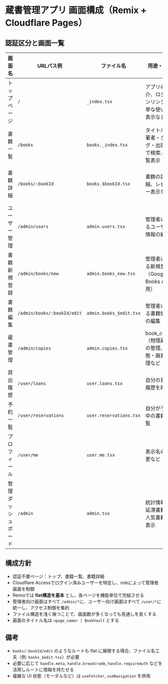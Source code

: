 # 蔵書管理アプリ 画面構成（Remix + Cloudflare Pages）

## 認証区分と画面一覧

| 画面名             | URLパス例                   | ファイル名              | 用途・概要                                         | 認証     | 進捗       |
| ------------------ | --------------------------- | ----------------------- | -------------------------------------------------- | -------- | ---------- |
| トップページ       | `/`                         | `_index.tsx`            | アプリの紹介、ログインリンク、簡単な使い方表示など | 不要     | ✅ 実装済み |
| 書籍一覧           | `/books`                    | `books._index.tsx`      | タイトル・著者・タグ・出版社で検索／一覧表示       | 不要     | ✅ 実装済み |
| 書籍詳細           | `/books/:bookId`            | `books.$bookId.tsx`     | 書籍の詳細、レビュー表示など                       | 不要     | ✅ 実装済み |
| ユーザー管理       | `/admin/users`              | `admin.users.tsx`       | 管理者によるユーザー情報の編集                     | 管理者   | ✅ 実装済み |
| 書籍新規登録       | `/admin/books/new`          | `admin.books_new.tsx`   | 管理者による新規登録（Google Books API使用）       | 管理者   | ⬜ 未着手   |
| 書籍編集           | `/admin/books/:bookId/edit` | `admin.books_$edit.tsx` | 管理者による書籍情報の編集                         | 管理者   | ⬜ 未着手   |
| 蔵書管理           | `/admin/copies`             | `admin.copies.tsx`      | book_copies（物理蔵書）の管理、状態・廃棄管理など  | 管理者   | ⬜ 未着手   |
| 貸出履歴           | `/user/loans`               | `user.loans.tsx`        | 自分の貸出履歴を確認                               | ユーザー | ⬜ 未着手   |
| 予約一覧           | `/user/reservations`        | `user.reservations.tsx` | 自分が予約中の書籍一覧                             | ユーザー | ⬜ 未着手   |
| プロフィール       | `/user/me`                  | `user.me.tsx`           | 表示名の変更など                                   | ユーザー | ✅ 実装済み |
| 管理ダッシュボード | `/admin`                    | `admin.tsx`             | 統計情報、延滞書籍、人気書籍の表示                 | 管理者   | ⬜ 未着手   |

## 構成方針
- 認証不要ページ：トップ、書籍一覧、書籍詳細
- Cloudflare Accessでログイン済みユーザーを特定し、roleによって管理者画面を制御
- Remixでは **flat構造を基本** とし、各ページを機能単位で完結させる
- 管理者向け画面はすべて `/admin/*`に、ユーザー向け画面はすべて `/user/*`に統一し、アクセス制御を集約
- ファイル構造を浅く保つことで、画面数が多くなっても見通しを良くする
- 画面のタイトル名は `<page_name> | BookVault` とする

## 備考
- `books/:bookId/edit` のようなルートも flat に展開する場合、ファイル名工夫（例: `books_$edit.tsx`）が必要
- 必要に応じて `handle.meta`, `handle.breadcrumb`, `handle.requireAuth` などを活用しルートに情報を持たせる
- 複雑な UI 状態（モーダルなど）は `useFetcher`, `useNavigation` を併用

